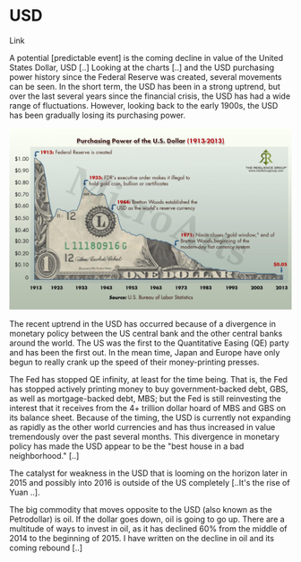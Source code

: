# USD

Link 

A potential [predictable event] is the coming decline in value of the United States Dollar, USD [..] Looking at the charts [..] and the USD purchasing power history since the Federal Reserve was created, several movements can be seen. In the short term, the USD has been in a strong uptrend, but over the last several years since the financial crisis, the USD has had a wide range of fluctuations. However, looking back to the early 1900s, the USD has been gradually losing its purchasing power.

![](1062360-14299939527940066-mcafee88_origin.jpg)

The recent uptrend in the USD has occurred because of a divergence in monetary policy between the US central bank and the other central banks around the world. The US was the first to the Quantitative Easing (QE) party and has been the first out. In the mean time, Japan and Europe have only begun to really crank up the speed of their money-printing presses.

The Fed has stopped QE infinity, at least for the time being. That is, the Fed has stopped actively printing money to buy government-backed debt, GBS, as well as mortgage-backed debt, MBS; but the Fed is still reinvesting the interest that it receives from the 4+ trillion dollar hoard of MBS and GBS on its balance sheet. Because of the timing, the USD is currently not expanding as rapidly as the other world currencies and has thus increased in value tremendously over the past several months. This divergence in monetary policy has made the USD appear to be the "best house in a bad neighborhood." [..]

The catalyst for weakness in the USD that is looming on the horizon later in 2015 and possibly into 2016 is outside of the US completely [..It's the rise of Yuan ..].

The big commodity that moves opposite to the USD (also known as the Petrodollar) is oil. If the dollar goes down, oil is going to go up. There are a multitude of ways to invest in oil, as it has declined 60% from the middle of 2014 to the beginning of 2015. I have written on the decline in oil and its coming rebound [..]

